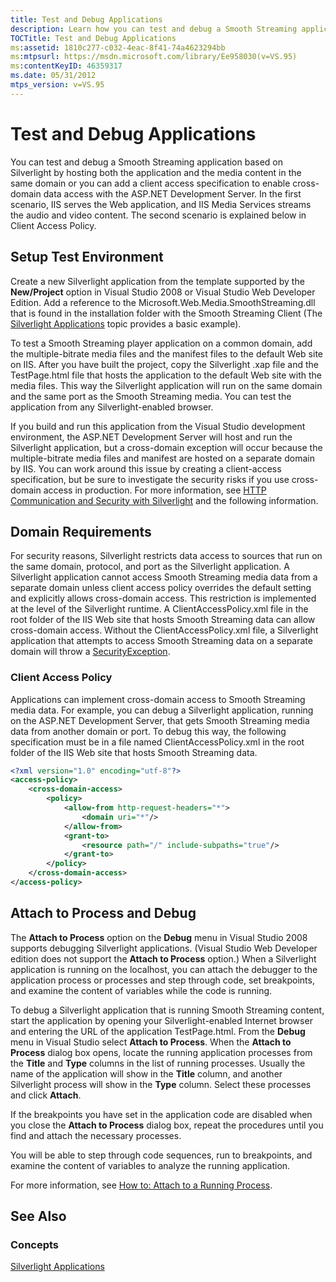 ```yaml
---
title: Test and Debug Applications
description: Learn how you can test and debug a Smooth Streaming application based on Silverlight by hosting both the application and the media content in the same domain. 
TOCTitle: Test and Debug Applications
ms:assetid: 1810c277-c032-4eac-8f41-74a4623294bb
ms:mtpsurl: https://msdn.microsoft.com/library/Ee958030(v=VS.95)
ms:contentKeyID: 46359317
ms.date: 05/31/2012
mtps_version: v=VS.95
---
```


# Test and Debug Applications

You can test and debug a Smooth Streaming application based on Silverlight by hosting both the application and the media content in the same domain or you can add a client access specification to enable cross-domain data access with the ASP.NET Development Server. In the first scenario, IIS serves the Web application, and IIS Media Services streams the audio and video content. The second scenario is explained below in Client Access Policy.

## Setup Test Environment

Create a new Silverlight application from the template supported by the **New/Project** option in Visual Studio 2008 or Visual Studio Web Developer Edition. Add a reference to the Microsoft.Web.Media.SmoothStreaming.dll that is found in the installation folder with the Smooth Streaming Client (The [Silverlight Applications](silverlight-applications.md) topic provides a basic example).

To test a Smooth Streaming player application on a common domain, add the multiple-bitrate media files and the manifest files to the default Web site on IIS. After you have built the project, copy the Silverlight .xap file and the TestPage.html file that hosts the application to the default Web site with the media files. This way the Silverlight application will run on the same domain and the same port as the Smooth Streaming media. You can test the application from any Silverlight-enabled browser.

If you build and run this application from the Visual Studio development environment, the ASP.NET Development Server will host and run the Silverlight application, but a cross-domain exception will occur because the multiple-bitrate media files and manifest are hosted on a separate domain by IIS. You can work around this issue by creating a client-access specification, but be sure to investigate the security risks if you use cross-domain access in production. For more information, see [HTTP Communication and Security with Silverlight](https://go.microsoft.com/fwlink/?linkid=181829) and the following information.

## Domain Requirements

For security reasons, Silverlight restricts data access to sources that run on the same domain, protocol, and port as the Silverlight application. A Silverlight application cannot access Smooth Streaming media data from a separate domain unless client access policy overrides the default setting and explicitly allows cross-domain access. This restriction is implemented at the level of the Silverlight runtime. A ClientAccessPolicy.xml file in the root folder of the IIS Web site that hosts Smooth Streaming data can allow cross-domain access. Without the ClientAccessPolicy.xml file, a Silverlight application that attempts to access Smooth Streaming data on a separate domain will throw a [SecurityException](https://go.microsoft.com/fwlink/?linkid=181847).

### Client Access Policy

Applications can implement cross-domain access to Smooth Streaming media data. For example, you can debug a Silverlight application, running on the ASP.NET Development Server, that gets Smooth Streaming media data from another domain or port. To debug this way, the following specification must be in a file named ClientAccessPolicy.xml in the root folder of the IIS Web site that hosts Smooth Streaming data.

```xml
<?xml version="1.0" encoding="utf-8"?>
<access-policy>
    <cross-domain-access>
        <policy>
            <allow-from http-request-headers="*">
                <domain uri="*"/>
            </allow-from>
            <grant-to>
                <resource path="/" include-subpaths="true"/>
            </grant-to>
        </policy>
    </cross-domain-access>
</access-policy>
```

## Attach to Process and Debug

The **Attach to Process** option on the **Debug** menu in Visual Studio 2008 supports debugging Silverlight applications. (Visual Studio Web Developer edition does not support the **Attach to Process** option.) When a Silverlight application is running on the localhost, you can attach the debugger to the application process or processes and step through code, set breakpoints, and examine the content of variables while the code is running.

To debug a Silverlight application that is running Smooth Streaming content, start the application by opening your Silverlight-enabled Internet browser and entering the URL of the application TestPage.html. From the **Debug** menu in Visual Studio select **Attach to Process**. When the **Attach to Process** dialog box opens, locate the running application processes from the **Title** and **Type** columns in the list of running processes. Usually the name of the application will show in the **Title** column, and another Silverlight process will show in the **Type** column. Select these processes and click **Attach**.

If the breakpoints you have set in the application code are disabled when you close the **Attach to Process** dialog box, repeat the procedures until you find and attach the necessary processes.

You will be able to step through code sequences, run to breakpoints, and examine the content of variables to analyze the running application.

For more information, see [How to: Attach to a Running Process](https://go.microsoft.com/fwlink/?linkid=181849).

## See Also

### Concepts

[Silverlight Applications](silverlight-applications.md)

